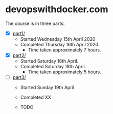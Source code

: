 # devopswithdocker.com

The course is in three parts:

* [x] [part1/](part1/)
  * Started Wednesday 15th April 2020
  * Completed Thursday 16th April 2020
    * Time taken approximately 7 hours.
* [x] [part2/](part2/)
  * Started Saturday 18th April.
  * Completed Saturday 18th April.
    * Time taken approximately 5 hours.
* [ ] [part3/](part3/)
  * Started Sunday 19th April
  * Completed XX

  * TODO
